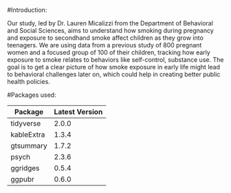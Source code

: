 
#Introduction:

Our study, led by Dr. Lauren Micalizzi from the Department of Behavioral and Social Sciences, aims to
understand how smoking during pregnancy and exposure to secondhand smoke affect children as they grow
into teenagers. We are using data from a previous study of 800 pregnant women and a focused group of 100
of their children, tracking how early exposure to smoke relates to behaviors like self-control, substance use.
The goal is to get a clear picture of how smoke exposure in early life might lead to behavioral challenges
later on, which could help in creating better public health policies.


#Packages used:

| Package      | Latest Version |
|--------------|----------------|
| tidyverse    | 2.0.0     |
| kableExtra   | 1.3.4     |
| gtsummary    | 1.7.2     |
| psych        | 2.3.6     |
| ggridges     | 0.5.4     |
| ggpubr       | 0.6.0     |
